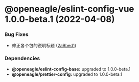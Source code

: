 # @openeagle/eslint-config-vue 1.0.0-beta.1 (2022-04-08)


### Bug Fixes

* 修正各个包的说明标题 ([2a9bed1](https://github.com/openeagle/standard/commit/2a9bed122523945df6b7bb3dcddb117ddf738598))





### Dependencies

* **@openeagle/eslint-config-base:** upgraded to 1.0.0-beta.1
* **@openeagle/prettier-config:** upgraded to 1.0.0-beta.1
